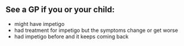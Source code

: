 ## See a GP if you or your child:

- might have impetigo
- had treatment for impetigo but the symptoms change or get worse
- had impetigo before and it keeps coming back